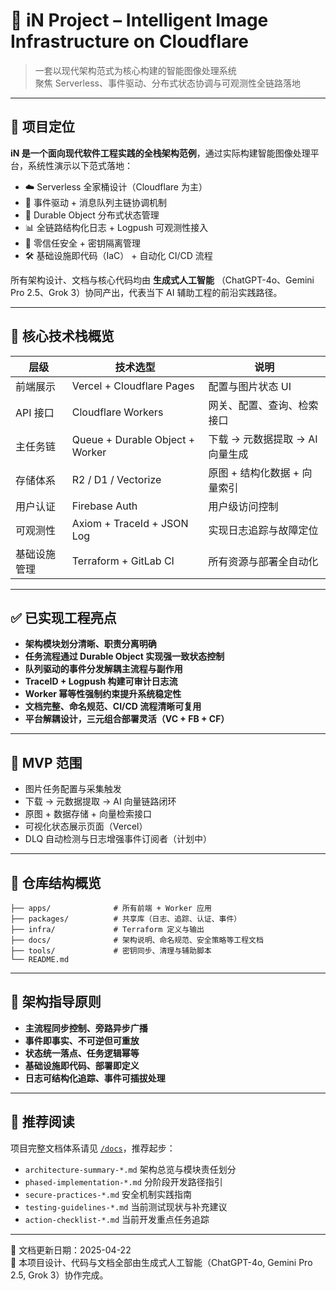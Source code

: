 # 🚀 iN Project – Intelligent Image Infrastructure on Cloudflare

> 一套以现代架构范式为核心构建的智能图像处理系统  
> 聚焦 Serverless、事件驱动、分布式状态协调与可观测性全链路落地

---

## 🎯 项目定位

**iN 是一个面向现代软件工程实践的全栈架构范例**，通过实际构建智能图像处理平台，系统性演示以下范式落地：

- ☁️ Serverless 全家桶设计（Cloudflare 为主）
- 📩 事件驱动 + 消息队列主链协调机制
- 🧠 Durable Object 分布式状态管理
- 📊 全链路结构化日志 + Logpush 可观测性接入
- 🔐 零信任安全 + 密钥隔离管理
- 🛠️ 基础设施即代码（IaC） + 自动化 CI/CD 流程

所有架构设计、文档与核心代码均由 **生成式人工智能** （ChatGPT-4o、Gemini Pro 2.5、Grok 3）协同产出，代表当下 AI 辅助工程的前沿实践路径。

---

## 🧱 核心技术栈概览

| 层级 | 技术选型 | 说明 |
|------|------------|------|
| 前端展示 | Vercel + Cloudflare Pages | 配置与图片状态 UI |
| API 接口 | Cloudflare Workers | 网关、配置、查询、检索接口 |
| 主任务链 | Queue + Durable Object + Worker | 下载 → 元数据提取 → AI 向量生成 |
| 存储体系 | R2 / D1 / Vectorize | 原图 + 结构化数据 + 向量索引 |
| 用户认证 | Firebase Auth | 用户级访问控制 |
| 可观测性 | Axiom + TraceId + JSON Log | 实现日志追踪与故障定位 |
| 基础设施管理 | Terraform + GitLab CI | 所有资源与部署全自动化 |

---

## ✅ 已实现工程亮点

- **架构模块划分清晰、职责分离明确**
- **任务流程通过 Durable Object 实现强一致状态控制**
- **队列驱动的事件分发解耦主流程与副作用**
- **TraceID + Logpush 构建可审计日志流**
- **Worker 幂等性强制约束提升系统稳定性**
- **文档完整、命名规范、CI/CD 流程清晰可复用**
- **平台解耦设计，三元组合部署灵活（VC + FB + CF）**

---

## 🧪 MVP 范围

- 图片任务配置与采集触发  
- 下载 → 元数据提取 → AI 向量链路闭环  
- 原图 + 数据存储 + 向量检索接口  
- 可视化状态展示页面（Vercel）  
- DLQ 自动检测与日志增强事件订阅者（计划中）

---

## 📁 仓库结构概览

```
├── apps/              # 所有前端 + Worker 应用
├── packages/          # 共享库（日志、追踪、认证、事件）
├── infra/             # Terraform 定义与输出
├── docs/              # 架构说明、命名规范、安全策略等工程文档
├── tools/             # 密钥同步、清理与辅助脚本
└── README.md
```

---

## 🧠 架构指导原则

- **主流程同步控制、旁路异步广播**
- **事件即事实、不可逆但可重放**
- **状态统一落点、任务逻辑幂等**
- **基础设施即代码、部署即定义**
- **日志可结构化追踪、事件可插拔处理**

---

## 🧭 推荐阅读

项目完整文档体系请见 [`/docs`](./docs)，推荐起步：

- `architecture-summary-*.md` 架构总览与模块责任划分
- `phased-implementation-*.md` 分阶段开发路径指引
- `secure-practices-*.md` 安全机制实践指南
- `testing-guidelines-*.md` 当前测试现状与补充建议
- `action-checklist-*.md` 当前开发重点任务追踪

---

📅 文档更新日期：2025-04-22  
📌 本项目设计、代码与文档全部由生成式人工智能（ChatGPT-4o, Gemini Pro 2.5, Grok 3）协作完成。
